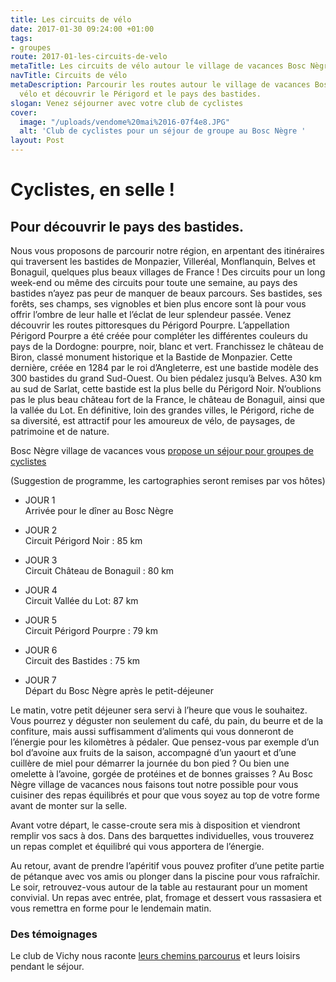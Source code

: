 ```yaml
---
title: Les circuits de vélo
date: 2017-01-30 09:24:00 +01:00
tags:
- groupes
route: 2017-01-les-circuits-de-velo
metaTitle: Les circuits de vélo autour le village de vacances Bosc Nègre
navTitle: Circuits de vélo
metaDescription: Parcourir les routes autour le village de vacances Bosc Nègre en
  vélo et découvrir le Périgord et le pays des bastides.
slogan: Venez séjourner avec votre club de cyclistes
cover:
  image: "/uploads/vendome%20mai%2016-07f4e8.JPG"
  alt: 'Club de cyclistes pour un séjour de groupe au Bosc Nègre '
layout: Post
---
```


# Cyclistes, en selle !

## Pour découvrir le pays des bastides.

Nous vous proposons de parcourir notre région, en arpentant des itinéraires qui traversent les bastides de Monpazier, Villeréal, Monflanquin, Belves et Bonaguil, quelques plus beaux villages de France ! Des circuits pour un long week-end ou même des circuits pour toute une semaine, au pays des bastides n’ayez pas peur de manquer de beaux parcours. Ses bastides, ses forêts,  ses champs, ses vignobles et bien plus encore sont là pour vous offrir l’ombre de leur halle et l’éclat de leur splendeur passée.
Venez découvrir les routes pittoresques du Périgord Pourpre. L’appellation Périgord Pourpre a été créée pour compléter les différentes couleurs du pays de la Dordogne: pourpre, noir, blanc et vert. Franchissez le château de Biron, classé monument historique et la Bastide de Monpazier. Cette dernière, créée en 1284 par le roi d’Angleterre, est une bastide modèle des 300 bastides du grand Sud-Ouest. Ou bien pédalez jusqu’à Belves. A30 km au sud de Sarlat, cette bastide est la plus belle du Périgord Noir. N’oublions pas le plus beau château fort de la France, le château de Bonaguil, ainsi que la vallée du Lot.
En définitive, loin des grandes villes, le Périgord, riche de sa diversité, est attractif pour les amoureux de vélo, de paysages, de patrimoine et de nature.

Bosc Nègre village de vacances vous [propose un séjour pour groupes de cyclistes](https://www.boscnegre-vacances.com/groupes/vacances-sportives/)

(Suggestion de programme, les cartographies seront remises par vos hôtes)

* JOUR 1\
  Arrivée pour le dîner au Bosc Nègre

* JOUR 2\
  Circuit Périgord Noir : 85 km

* JOUR 3\
  Circuit Château de Bonaguil : 80 km

* JOUR 4\
  Circuit Vallée du Lot: 87 km

* JOUR 5\
  Circuit Périgord Pourpre : 79 km

* JOUR 6\
  Circuit des Bastides : 75 km

* JOUR 7\
  Départ du Bosc Nègre après le petit-déjeuner

Le matin, votre petit déjeuner sera servi à l’heure que vous le souhaitez. Vous pourrez y déguster non seulement du café, du pain, du beurre et de la confiture, mais aussi suffisamment d’aliments qui vous donneront de l’énergie pour les kilomètres à pédaler. Que pensez-vous par exemple d’un bol d’avoine aux fruits de la saison, accompagné d’un yaourt et d’une cuillère de miel pour démarrer la journée du bon pied ? Ou bien une omelette à l’avoine, gorgée de protéines et de bonnes graisses ? Au Bosc Nègre village de vacances nous faisons tout notre possible pour vous cuisiner des repas équilibrés  et pour que vous soyez au top de votre forme avant de monter sur la selle.

Avant votre départ, le casse-croute sera mis à disposition et viendront remplir vos sacs à dos. Dans des barquettes individuelles, vous trouverez un repas complet et  équilibré qui vous apportera de l’énergie.

Au retour, avant de prendre l’apéritif vous pouvez profiter d’une petite partie de pétanque avec vos amis ou plonger dans la piscine pour vous rafraîchir. Le soir, retrouvez-vous autour de la table au restaurant pour un moment convivial. Un repas avec entrée, plat, fromage et dessert vous rassasiera et vous remettra en forme pour le lendemain matin.

### Des témoignages

Le club de Vichy nous raconte [leurs chemins parcourus](https://cyclodhv.jimdo.com/nos-nombreuses-photos-de-sorties-et-de-manifestations-de-2006-%C3%A0-2015/s%C3%A9jour-d-avril-2013-dans-le-p%C3%A9rigord/) et leurs loisirs pendant le séjour.